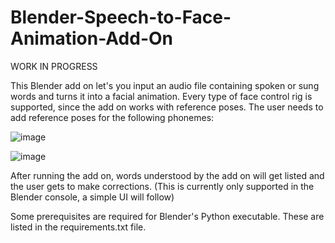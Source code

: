 # Blender-Speech-to-Face-Animation-Add-On
WORK IN PROGRESS

This Blender add on let's you input an audio file containing spoken or sung words and turns it into a facial animation. Every type of face control rig is supported, since the add on works with reference poses.
The user needs to add reference poses for the following phonemes:

![image](https://github.com/user-attachments/assets/539ff02e-7ed6-414c-a526-d16ed0bd8b62)

![image](https://github.com/user-attachments/assets/4ac8a08a-6c4f-4bb8-acd4-3d5110437907)

After running the add on, words understood by the add on will get listed and the user gets to make corrections. (This is currently only supported in the Blender console, a simple UI will follow)

Some prerequisites are required for Blender's Python executable. These are listed in the requirements.txt file.



